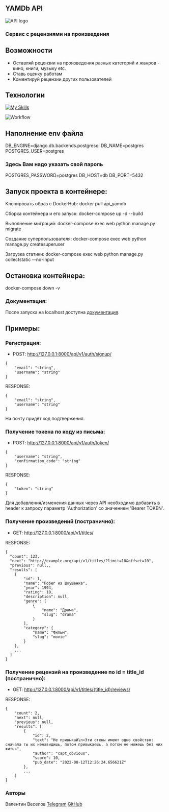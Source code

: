 <h2>YAMDb API</h2>

![API logo](https://i.imgur.com/YamDB.jpg)
<h3>Сервис с рецензиями на произведения</h3>

## Возможности
- Оставляй рецензии на произведения разных категорий и жанров - кино, книги, музыку etc.
- Ставь оценку работам
- Коментируй рецензии других пользователей

## Технологии
[![My Skills](https://skillicons.dev/icons?i=python,django,sqlite,bootstrap&theme=light)](https://skillicons.dev)

![Workflow](https://github.com/zukolordoffire/yamdb_final/actions/workflows/main.yml/badge.svg)

## Наполнение env файла
DB_ENGINE=django.db.backends.postgresql
DB_NAME=postgres
POSTGRES_USER=postgres

### Здесь Вам надо указать свой пароль ###
POSTGRES_PASSWORD=postgres
DB_HOST=db
DB_PORT=5432

## Запуск проекта в контейнере:
Клонировать образ с DockerHub:
docker pull api_yamdb

Сборка контейнера и его запуск:
docker-compose up -d --build

Выполнение миграций:
docker-compose exec web python manage.py migrate 

Создание суперпользователя:
docker-compose exec web python manage.py createsuperuser

Загрузка статики:
docker-compose exec web python manage.py collectstatic --no-input

## Остановка контейнера:
docker-compose down -v

### Документация:
После запуска на localhost доступна [документация].

## Примеры:

### Регистрация:
* POST: http://127.0.0.1:8000/api/v1/auth/signup/ 
```
{
    "email": "string",
    "username": "string"
}
```
RESPONSE:
```
{
    "email": "string",
    "username": "string"
}
```
На почту придёт код подтвержения.

### Получение токена по коду из письма: 
* POST: http://127.0.0.1:8000/api/v1/auth/token/ 
```
{
    "username": "string",
    "confirmation_code": "string"
}
```
RESPONSE:
```
{
    "token": "string"
}
```

Для добавления/изменения данных через API необходимо добавить в header 
к запросу параметр 'Authorization' со значением 'Bearer TOKEN'.

### Получение произведений (постранично): 
* GET: http://127.0.0.1:8000/api/v1/titles/

RESPONSE:
```
{
  "count": 123,
  "next": "http://example.org/api/v1/titles/?limit=10&offset=10",
  "previous": null,,
  "results": [
    {
        "id": 1,
        "name": "Побег из Шоушенка",
        "year": 1994,
        "rating": 10,
        "description": null,
        "genre": [
            {
                "name": "Драма",
                "slug": "drama"
            }
        ],
        "category": {
            "name": "Фильм",
            "slug": "movie"
        }
    },
    ...
  ]
}
```

### Получение рецензий на произведение по id = title_id (постранично): 
* GET: http://127.0.0.1:8000/api/v1/titles/{title_id}/reviews/

RESPONSE:
```
{
    "count": 2,
    "next": null,
    "previous": null,
    "results": [
        {
            "id": 2,
            "text": "Не привыкай\n«Эти стены имеют одно свойство: сначала ты их ненавидишь, потом привыкаешь, а потом не можешь без них жить»",
            "author": "capt_obvious",
            "score": 10,
            "pub_date": "2022-08-12T12:26:24.656621Z"
        },
        ...
    ]
}
```


### Авторы

Валентин Веселов [Telegram](https://t.me/bothat) [GitHub](https://github.com/ZukoLordofFire)

[документация]: <http://127.0.0.1:8000/redoc/>
